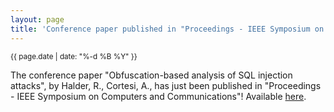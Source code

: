 ```yaml
---
layout: page
title: 'Conference paper published in "Proceedings - IEEE Symposium on Computers and Communications"'
---
```


<small>{{ page.date | date: "%-d %B %Y" }}</small>

The conference paper "Obfuscation-based analysis of SQL injection attacks", by Halder, R., Cortesi, A., has just been published in "Proceedings - IEEE Symposium on Computers and Communications"! Available [here](https://doi.org/10.1109/ISCC.2010.5546750).
